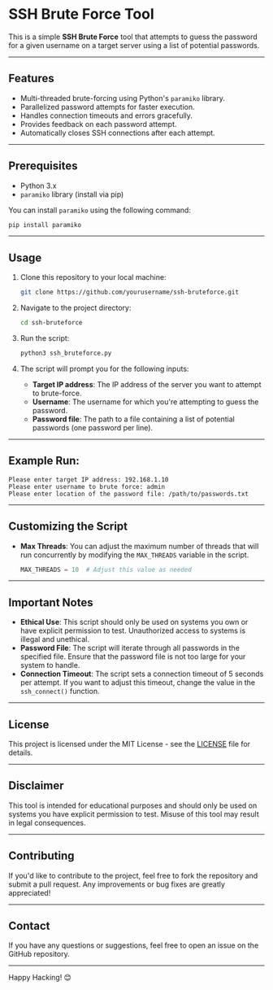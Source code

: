 
# SSH Brute Force Tool


This is a simple **SSH Brute Force** tool that attempts to guess the password for a given username on a target server using a list of potential passwords.

---

## Features

- Multi-threaded brute-forcing using Python's `paramiko` library.
- Parallelized password attempts for faster execution.
- Handles connection timeouts and errors gracefully.
- Provides feedback on each password attempt.
- Automatically closes SSH connections after each attempt.

---

## Prerequisites

- Python 3.x
- `paramiko` library (install via pip)
  
You can install `paramiko` using the following command:

```bash
pip install paramiko
```

---

## Usage

1. Clone this repository to your local machine:

   ```bash
   git clone https://github.com/yourusername/ssh-bruteforce.git
   ```

2. Navigate to the project directory:

   ```bash
   cd ssh-bruteforce
   ```

3. Run the script:

   ```bash
   python3 ssh_bruteforce.py
   ```

4. The script will prompt you for the following inputs:
   - **Target IP address**: The IP address of the server you want to attempt to brute-force.
   - **Username**: The username for which you're attempting to guess the password.
   - **Password file**: The path to a file containing a list of potential passwords (one password per line).

---

## Example Run:

```
Please enter target IP address: 192.168.1.10
Please enter username to brute force: admin
Please enter location of the password file: /path/to/passwords.txt
```

---

## Customizing the Script

- **Max Threads**: You can adjust the maximum number of threads that will run concurrently by modifying the `MAX_THREADS` variable in the script.
  
  ```python
  MAX_THREADS = 10  # Adjust this value as needed
  ```

---

## Important Notes

- **Ethical Use**: This script should only be used on systems you own or have explicit permission to test. Unauthorized access to systems is illegal and unethical.
- **Password File**: The script will iterate through all passwords in the specified file. Ensure that the password file is not too large for your system to handle.
- **Connection Timeout**: The script sets a connection timeout of 5 seconds per attempt. If you want to adjust this timeout, change the value in the `ssh_connect()` function.

---

## License

This project is licensed under the MIT License - see the [LICENSE](LICENSE) file for details.

---

## Disclaimer

This tool is intended for educational purposes and should only be used on systems you have explicit permission to test. Misuse of this tool may result in legal consequences.

---

## Contributing

If you'd like to contribute to the project, feel free to fork the repository and submit a pull request. Any improvements or bug fixes are greatly appreciated!

---

## Contact

If you have any questions or suggestions, feel free to open an issue on the GitHub repository.

---

Happy Hacking! 😊
